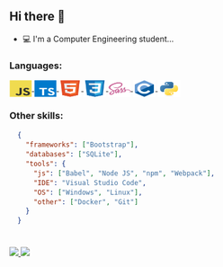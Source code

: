 ## Hi there 👋

- 💻 I'm a Computer Engineering student...

### Languages:
<div>
  <a href="#">
  <img align="center" alt="JavaScript" title="JavaScript" height="30" width="40" src="https://raw.githubusercontent.com/devicons/devicon/master/icons/javascript/javascript-original.svg">
  <img align="center" alt="TypeScript" title="TypeScript" height="30" width="40" src="https://raw.githubusercontent.com/devicons/devicon/master/icons/typescript/typescript-original.svg">
  <img align="center" alt="HTML" title="HTML" height="30" width="40" src="https://raw.githubusercontent.com/devicons/devicon/master/icons/html5/html5-original.svg">
  <img align="center" alt="CSS" title="CSS" height="30" width="40" src="https://raw.githubusercontent.com/devicons/devicon/master/icons/css3/css3-original.svg">
  <img align="center" alt="SASS" title="SASS" height="30" width="40" src="https://raw.githubusercontent.com/devicons/devicon/master/icons/sass/sass-original.svg">
  <img align="center" alt="C" title="C" height="30" width="40" src="https://raw.githubusercontent.com/devicons/devicon/master/icons/c/c-original.svg">
  <img align="center" alt="Python" title="Python" height="30" width="40" src="https://raw.githubusercontent.com/devicons/devicon/master/icons/python/python-original.svg">
 </a>
</div>

### Other skills:

````json
  {
    "frameworks": ["Bootstrap"],
    "databases": ["SQLite"],
    "tools": {
      "js": ["Babel", "Node JS", "npm", "Webpack"],
      "IDE": "Visual Studio Code",
      "OS": ["Windows", "Linux"],
      "other": ["Docker", "Git"]
    }
  }
````

#
<div>
  <a href="#">
  <img height="160em" src="https://github-readme-stats.vercel.app/api?username=amartinsmg&show_icons=true&include_all_commits=false&count_private=false&theme=github_dark"/>
  <img height="160em" src="https://github-readme-stats.vercel.app/api/top-langs/?username=amartinsmg&layout=compact&langs_count=6&hide=webassembly&theme=github_dark"/>
  </a>
</div>

